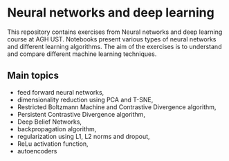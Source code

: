 # Neural networks and deep learning
This repository contains exercises from Neural networks and deep learning course at AGH UST. 
Notebooks present various types of neural networks and different learning algorithms. The aim of the exercises is to understand and compare different machine learning techniques.

## Main topics
- feed forward neural networks,
- dimensionality reduction using PCA and T-SNE,
- Restricted Boltzmann Machine and Contrastive Divergence algorithm,
- Persistent Contrastive Divergence algorithm,
- Deep Belief Networks,
- backpropagation algorithm,
- regularization using L1, L2 norms and dropout,
- ReLu activation function,
- autoencoders 